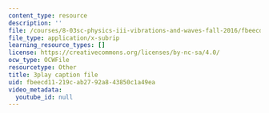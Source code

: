 ```yaml
---
content_type: resource
description: ''
file: /courses/8-03sc-physics-iii-vibrations-and-waves-fall-2016/fbeecd11219cab2792a843850c1a49ea_Dlhma3z57SA.srt
file_type: application/x-subrip
learning_resource_types: []
license: https://creativecommons.org/licenses/by-nc-sa/4.0/
ocw_type: OCWFile
resourcetype: Other
title: 3play caption file
uid: fbeecd11-219c-ab27-92a8-43850c1a49ea
video_metadata:
  youtube_id: null
---
```

